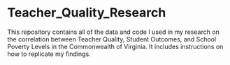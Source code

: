 # Teacher_Quality_Research
This repository contains all of the data and code I used in my research on the correlation between Teacher Quality, Student Outcomes, and School Poverty Levels in the Commonwealth of Virginia. It includes instructions on how to replicate my findings. 
